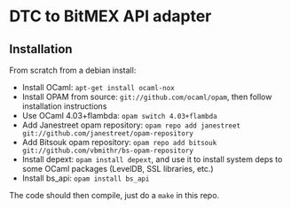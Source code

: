 # DTC to BitMEX API adapter

## Installation

From scratch from a debian install:

* Install OCaml: `apt-get install ocaml-nox`
* Install OPAM from source: `git://github.com/ocaml/opam`, then follow installation instructions
* Use OCaml 4.03+flambda: `opam switch 4.03+flambda`
* Add Janestreet opam repository: `opam repo add janestreet git://github.com/janestreet/opam-repository`
* Add Bitsouk opam repository: `opam repo add bitsouk git://github.com/vbmithr/bs-opam-repository`
* Install depext: `opam install depext`, and use it to install system deps to some OCaml packages (LevelDB, SSL libraries, etc.)
* Install bs_api: `opam install bs_api`

The code should then compile, just do a `make` in this repo.